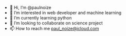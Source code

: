- 👋 Hi, I’m @paulnoize
- 👀 I’m interested in web developer and machine learning
- 🌱 I’m currently learning python
- 💞️ I’m looking to collaborate on science project
- 📫 How to reach me paul_noize@icloud.com

<!---
paulnoize/paulnoize is a ✨ special ✨ repository because its `README.md` (this file) appears on your GitHub profile.
You can click the Preview link to take a look at your changes.
--->
